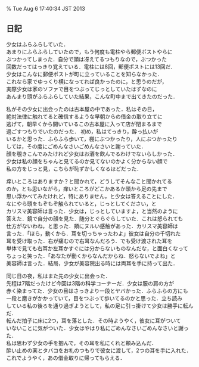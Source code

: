 % Tue Aug  6 17:40:34 JST 2013

## 日記

  少女はふらふらしていた．  
あまりにふらふらしていたので，もう何度も電柱やら郵便ポストやらに  
ぶつかってしまった．自分で頭は冴えてるつもりなので，ぶつかった  
回数だってはっきり覚えている．電柱には8回，郵便ポストには13回だ．  
少女はこんなに郵便ポストが町に立っていることを知らなかった．  
これなら家でゆっくり横になってれば良かったのに，と思うのだが，  
実際少女は家のソファで目をつぶってじっとしていたはずなのに  
あんまり頭がふらふらしていた結果，こんな町中まで出てきたのだった．  
  
  私がその少女に出会ったのは古本屋の中であった．私はその日，  
絶対法律に触れてると確信するような早朝からの借金の取り立てに  
逃げて，朝早くから開いているこの古本屋に入って店が閉まるまで  
過ごすつもりでいたのだった． 初め，私はてっきり，酔っ払いが  
いるかと思った．ふらふら歩いて，棚にぶつかったり，人にぶつかったり  
しては，その度にごめんなさいごめんなさいと謝っていた．  
顔を覗きこんでみたけれど少女はお酒を飲んでるわけでないらしかった．  
少女は私の顔をちゃんと見てるのか見てないのかよく分からない顔で  
私の方をじっと見，こちらが恥ずかしくなるほどだった．  
  
  痒いところはありますか？と聞かれて，どうしてそんなこと聞かれてる  
のか，とも思いながら，痒いところがどこかあるか頭から足の先まで  
思い浮かべてみたけれど，特にありません，と少女は答えることにした．  
なにやら頭をもぞもぞ触られていると，じっとしてください，と  
カリスマ美容師は言った．少女は，じっとしていますよ，と当然のように  
答えた．鏡で自分の顔を見た．随分とぐらぐらしていた．これは怒られても  
仕方がないわね，と思った．頬にヌルい感触があった．カリスマ美容師は  
言った．「ほら，動くから．耳を切っちゃったわよ」彼女は自分の千切れた  
耳を受け取った．右が痛むので右耳なんだろう．でも受け渡された耳を  
単体で見ても右耳か左耳かすぐには分からないものなんだな，と面白くなって  
ちょっと笑った．「あなたが動くからなんだからね．怒らないでよね」と  
美容師は言った．結局，少女が美容院出る時には両耳を手に持って出た．  
  
  同じ日の夜，私はまた先の少女に出会った．  
先程は7階だったけど今回は3階の科学コーナーだ．少女は服の肩の方が  
赤く染まってた．少女の目はさっきより一段とヤバかった．ふらふらの方にも  
一段と磨きがかかっていて，目をつぶって歩いてるのかと思った．立ち読み  
している私の後ろを通り過ぎようとして，私の足に引っ掛けて少女は勝手に転んだ．  
転んだ拍子に床に2つ，耳を落とした．その時ようやく，彼女に耳がついて  
いないことに気がついた．少女はやはり私にごめんなさいごめんなさいと謝った．  
私は思わず少女の手を掴んで，その耳を私にくれと頼み込んだ．  
酔い止めの薬とタバコをお礼のつもりで彼女に渡して，2つの耳を手に入れた．  
これでようやく，あの借金取りに帰ってもらえる．
